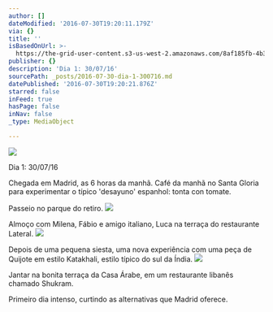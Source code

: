 ```yaml
---
author: []
dateModified: '2016-07-30T19:20:11.179Z'
via: {}
title: ''
isBasedOnUrl: >-
  https://the-grid-user-content.s3-us-west-2.amazonaws.com/8af185fb-4b3f-4c2a-a572-62a7134ee143.jpg
publisher: {}
description: 'Dia 1: 30/07/16'
sourcePath: _posts/2016-07-30-dia-1-300716.md
datePublished: '2016-07-30T19:20:21.876Z'
starred: false
inFeed: true
hasPage: false
inNav: false
_type: MediaObject

---
```

![](https://the-grid-user-content.s3-us-west-2.amazonaws.com/8af185fb-4b3f-4c2a-a572-62a7134ee143.jpg)

Dia 1: 30/07/16

Chegada em Madrid, as 6 horas da manhã. Café da manhã no Santa Gloria para experimentar o típico 'desayuno' espanhol: tonta con tomate.

Passeio no parque do retiro.
![](https://the-grid-user-content.s3-us-west-2.amazonaws.com/dfa8c991-5f61-4d41-98a7-8b74554f8e44.jpg)

Almoço com Milena, Fábio e amigo italiano, Luca na terraça do restaurante Lateral.
![](https://the-grid-user-content.s3-us-west-2.amazonaws.com/1899c340-d72b-417d-afd2-2ca7572088ca.jpg)

Depois de uma pequena siesta, uma nova experiência com uma peça de Quijote em estilo Katakhali, estilo típico do sul da Índia.
![](https://the-grid-user-content.s3-us-west-2.amazonaws.com/2e39fcf0-7aea-448e-b2d7-694bd225d310.jpg)

Jantar na bonita terraça da Casa Árabe, em um restaurante libanês chamado Shukram.

Primeiro dia intenso, curtindo as alternativas que Madrid oferece.